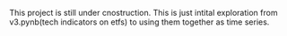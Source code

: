 This project is still under cnostruction.
This is just intital exploration from v3.pynb(tech indicators on etfs) to using them together as time series.